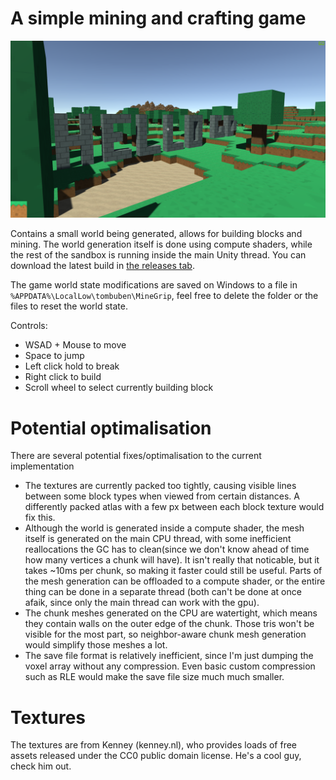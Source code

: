 # A simple mining and crafting game

![](Screen.png?raw=true)


Contains a small world being generated, allows for building blocks and mining.
The world generation itself is done using compute shaders, while the rest of the
sandbox is running inside the main Unity thread. You can download the latest build in
[the releases tab](https://github.com/tombuben/MineGrip/releases).

The game world state modifications are saved on Windows to a file
in ```%APPDATA%\LocalLow\tombuben\MineGrip```,
feel free to delete the folder or the files to reset the world state.

Controls:

 * WSAD + Mouse to move
 * Space to jump
 * Left click hold to break
 * Right click to build
 * Scroll wheel to select currently building block

# Potential optimalisation

There are several potential fixes/optimalisation to the current implementation

 * The textures are currently packed too tightly, causing visible lines between
    some block types when viewed from certain distances. A differently packed
    atlas with a few px between each block texture would fix this.
 * Although the world is generated inside a compute shader, the mesh itself is
    generated on the main CPU thread, with some inefficient reallocations the GC
    has to clean(since we don't know ahead of time how many vertices a chunk will have).
    It isn't really that noticable, but it takes ~10ms per chunk, so making it faster
    could still be useful. Parts of the mesh generation can be offloaded to a
    compute shader, or the entire thing can be done in a separate thread
    (both can't be done at once afaik, since only the main thread can work with
    the gpu).
 * The chunk meshes generated on the CPU are watertight, which means they contain
    walls on the outer edge of the chunk. Those tris won't be visible for the most
    part, so neighbor-aware chunk mesh generation would simplify those meshes a lot.
 * The save file format is relatively inefficient, since I'm just dumping the voxel
    array without any compression. Even basic custom compression such as RLE would make
    the save file size much much smaller.

# Textures

The textures are from Kenney (kenney.nl), who provides loads of free assets released
under the CC0 public domain license. He's a cool guy, check him out.

